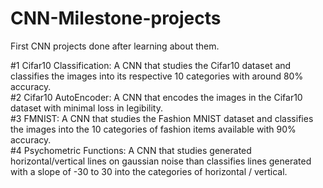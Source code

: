 # CNN-Milestone-projects
First CNN projects done after learning about them.

#1 Cifar10 Classification: 
A CNN that studies the Cifar10 dataset and classifies the images into its respective 10 categories with around 80% accuracy. <br>
#2 Cifar10 AutoEncoder: 
A CNN that encodes the images in the Cifar10 dataset with minimal loss in legibility. <br>
#3 FMNIST: 
A CNN that studies the Fashion MNIST dataset and classifies the images into the 10 categories of fashion items available with 90% accuracy. <br>
#4 Psychometric Functions:
A CNN that studies generated horizontal/vertical lines on gaussian noise than classifies lines generated with a slope of -30 to 30 into the categories of horizontal / vertical.


